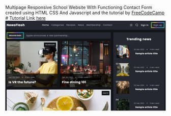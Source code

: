 Multipage Responsive School Website With Functioning Contact Form created using HTML CSS And Javascript and the tutorial by <a href="https://www.youtube.com/c/Freecodecamp">FreeCodeCamp</a>
<br> # Tutorial Link <a href="https://youtu.be/-8LTPIJBGwQ">here</a>
![Project Thumbnail](./thumbnail.jpg)
